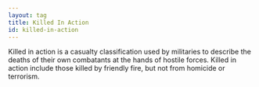 ```yaml
---
layout: tag
title: Killed In Action
id: killed-in-action
---
```

Killed in action is a casualty classification used by militaries to describe the deaths of their own combatants at the hands of hostile forces. Killed in action include those killed by friendly fire, but not from homicide or terrorism.
